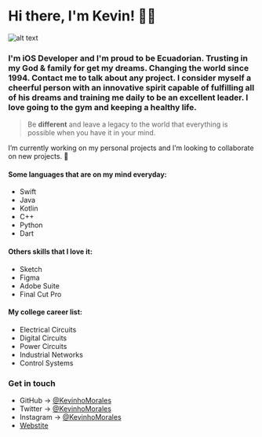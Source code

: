 # Hi there, I'm Kevin! 👨‍💻

![alt text](https://firebasestorage.googleapis.com/v0/b/doistyapp.appspot.com/o/iOS%20Developer.png?alt=media&token=541c876f-de00-41b0-861b-40187034a74d)

### I'm iOS Developer and I'm proud to be **Ecuadorian**. Trusting in my God & family for get my dreams. Changing the world since 1994. Contact me to talk about any project. I consider myself a cheerful person with an innovative spirit capable of fulfilling all of his dreams and training me daily to be an excellent leader. I love going to the gym and keeping a healthy life.

> Be **different** and leave a legacy to the world that everything is possible when you have it in your mind.

I’m currently working on my personal projects and I’m looking to collaborate on new projects. 🤝

#### Some languages that are on my mind everyday:

* Swift
* Java
* Kotlin
* C++
* Python
* Dart

#### Others skills that I love it:

* Sketch
* Figma
* Adobe Suite
* Final Cut Pro

#### My college career list:

* Electrical Circuits
* Digital Circuits
* Power Circuits
* Industrial Networks
* Control Systems

### Get in touch

* GitHub -> [@KevinhoMorales](https://github.com/KevinhoMorales)
* Twitter -> [@KevinhoMorales](https://twitter.com/KevinhoMorales)
* Instagram -> [@KevinhoMorales](https://instagram.com/KevinhoMorales)
* [Webstite](http://kevinhomorales.com)
